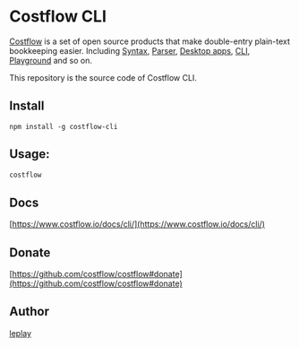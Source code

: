 # Costflow CLI

[Costflow](https://costflow.io/) is a set of open source products that make double-entry plain-text bookkeeping easier. Including [Syntax](https://www.costflow.io/docs/syntax/), [Parser](https://www.costflow.io/docs/parser/), [Desktop apps](https://www.costflow.io/docs/desktop-apps/), [CLI](https://www.costflow.io/docs/cli/), [Playground](https://playground.costflow.io/) and so on.

This repository is the source code of Costflow CLI.

## Install

```
npm install -g costflow-cli
```

## Usage:

```bash
costflow
```

## Docs

[https://www.costflow.io/docs/cli/](https://www.costflow.io/docs/cli/)

## Donate

[https://github.com/costflow/costflow#donate](https://github.com/costflow/costflow#donate)

## Author

[leplay](http://leplay.net/)
